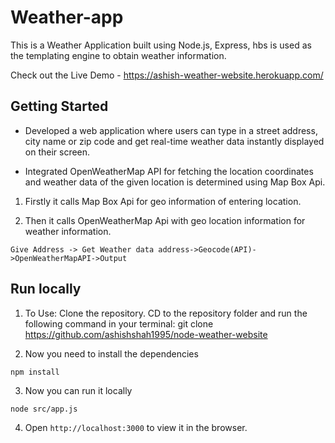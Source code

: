 # Weather-app
This is a Weather Application built using Node.js, Express, hbs is used as the templating engine to obtain weather information.

Check out the Live Demo -  https://ashish-weather-website.herokuapp.com/



## Getting Started

- Developed a web application where users can type in a street address, city name or zip code and get real-time weather data instantly displayed on their screen. 

- Integrated OpenWeatherMap API for fetching the location coordinates and weather data of the given location is determined using Map Box Api.

1. Firstly it calls Map Box Api for geo information of entering location.

2. Then it calls OpenWeatherMap Api with geo location information for weather information.

`Give Address -> Get Weather data address->Geocode(API)->OpenWeatherMapAPI->Output`

## Run locally

1. To Use: Clone the repository. CD to the repository folder and run the following command in your terminal:
git clone https://github.com/ashishshah1995/node-weather-website

2. Now you need to install the dependencies

  `npm install`

3. Now you can run it locally

  `node src/app.js`

4. Open ```http://localhost:3000``` to view it in the browser.










